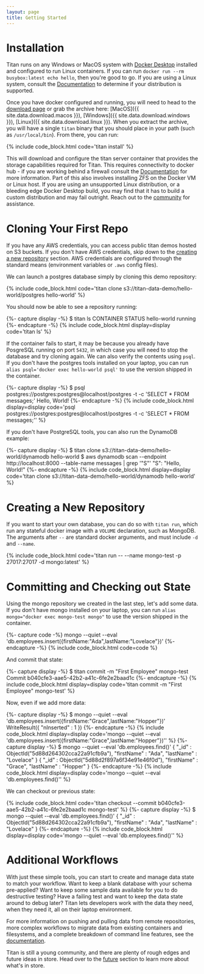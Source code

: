 ```yaml
---
layout: page
title: Getting Started
---
```


# Installation

Titan runs on any Windows or MacOS system with [Docker
Desktop](https://www.docker.com/products/docker-desktop) installed and
configured to run Linux containers. If you can run `docker run --rm
busybox:latest echo hello`, then you're good to go. If you are using a Linux
system, consult the [Documentation](/docs) to determine if your distribution is
supported.

Once you have docker configured and running, you will need to head to the
[download page](/download) or grab the archive here:
[MacOS]({{ site.data.download.macos }}),
[Windows]({{ site.data.download.windows }}),
[Linux]({{ site.data.download.linux }}). When you extract the archive,
you will have a single `titan` binary that you should place in your path
(such as `/usr/local/bin`). From there, you can run:

{% include code_block.html code='titan install' %}

This will download and configure the titan server container that provides the
storage capabilities required for Titan. This requires connectivity to docker
hub - if you are working behind a firewall consult the [Documentation](/docs)
for more information. Part of this also involves installing ZFS on the
Docker VM or Linux host. If you are using an unsupported Linux distribution,
or a bleeding edge Docker Desktop build, you may find that it has to build
a custom distribution and may fail outright. Reach out to the
[community](/community) for assistance.

# Cloning Your First Repo

If you have any AWS credentials, you can access public titan demos hosted on
S3 buckets. If you don't have AWS credentials, skip down to the
[creating a new repository](#creating-a-new-repository) section. AWS
credentials are configured through the standard means (environment variables
or `.aws` config files).

We can launch a postgres database simply by cloning this demo repository:

{% include code_block.html code='titan clone s3://titan-data-demo/hello-world/postgres hello-world' %}

You should now be able to see a repository running:

{%- capture display -%}
$ titan ls
CONTAINER             STATUS
hello-world           running
{%- endcapture -%}
{% include code_block.html display=display code='titan ls' %}

If the container fails to start, it may be because you already have PosgreSQL
running on port `5432`, in which case you will need to stop the database  and
try cloning again. We can also verify the contents using `psql`. If you don't
have the postgres tools installed on your laptop, you can run `alias
psql='docker exec hello-world psql'` to use the version shipped in the
container.

{%- capture display -%}
$ psql postgres://postgres:postgres@localhost/postgres -t -c 'SELECT * FROM messages;'
 Hello, World!
{%- endcapture -%}
{% include code_block.html display=display code='psql postgres://postgres:postgres@localhost/postgres -t -c \'SELECT * FROM messages;\'' %}

If you don't have PostgreSQL tools, you can also run the DynamoDB example:

{%- capture display -%}
$ titan clone s3://titan-data-demo/hello-world/dynamodb hello-world
$ aws dynamodb scan --endpoint http://localhost:8000 --table-name messages | grep '"S"'
                "S": "Hello, World!"
{%- endcapture -%}
{% include code_block.html display=display code='titan clone s3://titan-data-demo/hello-world/dynamodb hello-world' %}

# Creating a New Repository

If you want to start your own database, you can do so with `titan run`, which
run any stateful docker image with a `VOLUME` declaration, such as MongoDB. The
arguments after `--` are standard docker arguments, and must include `-d` and
`--name`.

{% include code_block.html code='titan run -- --name mongo-test -p 27017:27017 -d mongo:latest' %}

# Committing and Checking out State

Using the mongo repository we created in the last step, let's add some data.
If you don't have mongo installed on your laptop, you can run
`alias mongo="docker exec mongo-test mongo"` to use the version shipped in
the container.

{%- capture code -%}
mongo --quiet --eval 'db.employees.insert({firstName:"Ada",lastName:"Lovelace"})'
{%- endcapture -%}
{% include code_block.html code=code %}

And commit that state:

{%- capture display -%}
$ titan commit -m "First Employee" mongo-test
Commit b040cfe3-aae5-42b2-a41c-6fe2e2baad1c
{%- endcapture -%}
{% include code_block.html display=display code='titan commit -m "First Employee" mongo-test' %}

Now, even if we add more data:

{%- capture display -%}
$ mongo --quiet --eval 'db.employees.insert({firstName:"Grace",lastName:"Hopper"})'
WriteResult({ "nInserted" : 1 })
{%- endcapture -%}
{% include code_block.html display=display code='mongo --quiet --eval \'db.employees.insert({firstName:"Grace",lastName:"Hopper"})\'' %}
{%- capture display -%}
$ mongo --quiet --eval 'db.employees.find()'
{ "_id" : ObjectId("5d88d264302cca22a91cfb9a"), "firstName" : "Ada", "lastName" : "Lovelace" }
{ "_id" : ObjectId("5d88d2f897a6f34e91e46f0d"), "firstName" : "Grace", "lastName" : "Hopper" }
{%- endcapture -%}
{% include code_block.html display=display code='mongo --quiet --eval \'db.employees.find()\'' %}

We can checkout or previous state:

{% include code_block.html code='titan checkout --commit b040cfe3-aae5-42b2-a41c-6fe2e2baad1c mongo-test' %}
{%- capture display -%}
$ mongo --quiet --eval 'db.employees.find()'
{ "_id" : ObjectId("5d88d264302cca22a91cfb9a"), "firstName" : "Ada", "lastName" : "Lovelace" }
{%- endcapture -%}
{% include code_block.html display=display code='mongo --quiet --eval \'db.employees.find()\'' %}

# Additional Workflows

With just these simple tools, you can start to create and manage data state to
match your workflow. Want to keep a blank database with your schema pre-applied?
Want to keep some sample data available for you to do destructive testing?
Have a failing test and want to keep the data state around to debug later? Titan
lets developers work with the data they need, when they need it, all on their
laptop environment.

For more information on pushing and pulling data from remote repositories,
more complex workflows to migrate data from existing containers and filesystems,
and a complete breakdown of command line features, see the
[documentation](/docs).

Titan is still a young community, and there are plenty of rough edges and future
ideas in store. Head over to the [future](/future) section to learn more about
what's in store.
